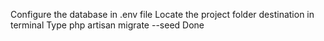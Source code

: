 Configure the database in .env file
Locate the project folder destination in terminal
Type php artisan migrate --seed
Done
